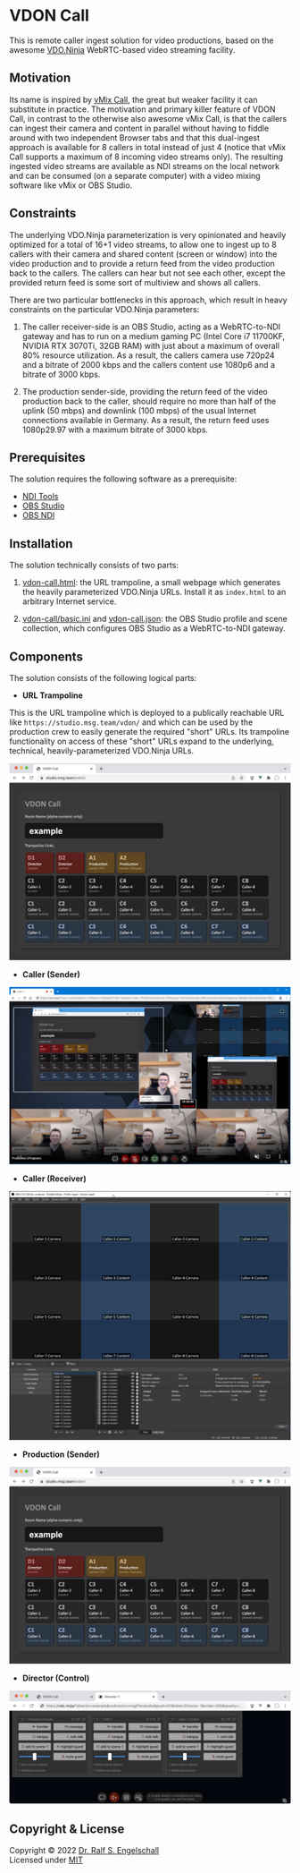 
VDON Call
=========

This is remote caller ingest solution for video productions, based on
the awesome [VDO.Ninja](https://vdo.ninja) WebRTC-based video streaming
facility.

Motivation
----------

Its name is inspired by [vMix Call](https://www.vmix.com/products/vmix-call.aspx),
the great but weaker facility it can substitute in practice. The
motivation and primary killer feature of VDON Call, in contrast to the
otherwise also awesome vMix Call, is that the callers can ingest their
camera and content in parallel without having to fiddle around with two
independent Browser tabs and that this dual-ingest approach is available
for 8 callers in total instead of just 4 (notice that vMix Call supports
a maximum of 8 incoming video streams only). The resulting ingested
video streams are available as NDI streams on the local network and can
be consumed (on a separate computer) with a video mixing software like
vMix or OBS Studio.

Constraints
-----------

The underlying VDO.Ninja parameterization is very opinionated and
heavily optimized for a total of 16+1 video streams, to allow one to
ingest up to 8 callers with their camera and shared content (screen or
window) into the video production and to provide a return feed from the
video production back to the callers. The callers can hear but not see
each other, except the provided return feed is some sort of multiview
and shows all callers.

There are two particular bottlenecks in this approach, which result
in heavy constraints on the particular VDO.Ninja parameters:

1. The caller receiver-side is an OBS Studio, acting as a WebRTC-to-NDI
   gateway and has to run on a medium gaming PC (Intel Core i7 11700KF,
   NVIDIA RTX 3070Ti, 32GB RAM) with just about a maximum of overall
   80% resource utilization. As a result, the callers camera use 720p24
   and a bitrate of 2000 kbps and the callers content use 1080p6 and a
   bitrate of 3000 kbps.
    
2. The production sender-side, providing the return feed of the video 
   production back to the caller, should require no more than half of
   the uplink (50 mbps) and downlink (100 mbps) of the usual Internet
   connections available in Germany. As a result, the return feed uses
   1080p29.97 with a maximum bitrate of 3000 kbps.

Prerequisites
-------------

The solution requires the following software as a prerequisite:

- [NDI Tools](https://www.ndi.tv/tools/)
- [OBS Studio](https://obsproject.com/)
- [OBS NDI](https://github.com/Palakis/obs-ndi/)

Installation
------------

The solution technically consists of two parts:

1. [vdon-call.html](vdon-call.html): the URL trampoline, a
   small webpage which generates the heavily parameterized VDO.Ninja
   URLs. Install it as `index.html` to an arbitrary Internet service.

2. [vdon-call/basic.ini](vdon-call/basic.ini) and
   [vdon-call.json](vdon-call.json): the OBS Studio profile and scene collection,
   which configures OBS Studio as a WebRTC-to-NDI gateway.

Components
----------

The solution consists of the following logical parts:

- **URL Trampoline**

This is the URL trampoline which is deployed to a publically reachable
URL like `https://studio.msg.team/vdon/` and which can be used by the
production crew to easily generate the required "short" URLs. Its
trampoline functionality on access of these "short" URLs expand to the
underlying, technical, heavily-parameterized VDO.Ninja URLs.

![](vdon-call-shot-1-trampoline.png)

- **Caller (Sender)**

![](vdon-call-shot-2-caller-sender.png)

- **Caller (Receiver)**

![](vdon-call-shot-3-caller-receiver.png)

- **Production (Sender)**

![](vdon-call-shot-4-production.png)

- **Director (Control)**

![](vdon-call-shot-5-director.png)

Copyright & License
-------------------

Copyright &copy; 2022 [Dr. Ralf S. Engelschall](mailto:rse@engelschall.com)<br/>
Licensed under [MIT](https://spdx.org/licenses/MIT)

